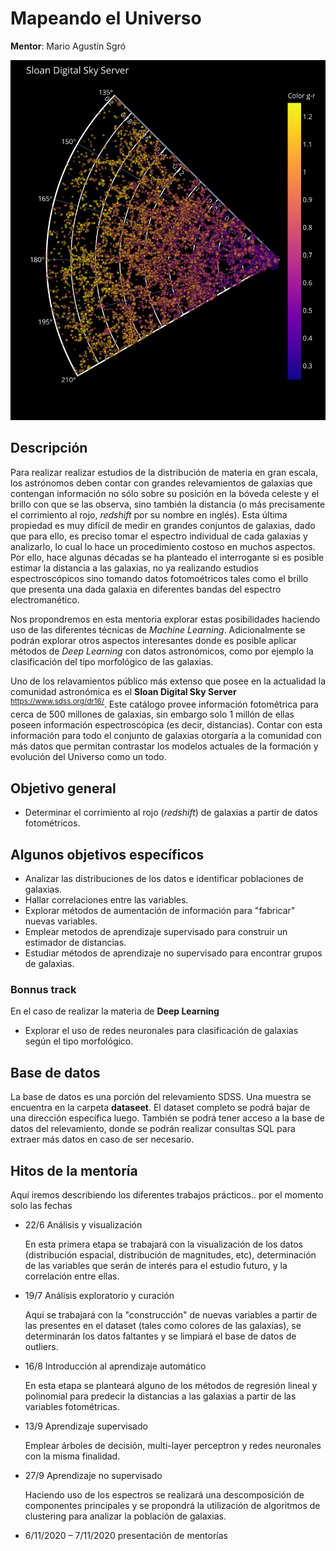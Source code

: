 # Mapeando el Universo
**Mentor**: Mario Agustín Sgró

![Sloan Digital Sky Server ><](./images/sloan.svg)

## Descripción

Para realizar realizar estudios de la distribución de materia en gran escala, los astrónomos deben contar con grandes relevamientos de galaxias que contengan información no sólo sobre su posición en la bóveda celeste y el brillo con que se las observa, sino también la distancia (o más precisamente el corrimiento al rojo, *redshift* por su nombre en inglés). Esta última propiedad es muy difícil de medir en grandes conjuntos de galaxias, dado que para ello, es preciso tomar el espectro individual de cada galaxias y analizarlo, lo cual lo hace un procedimiento costoso en muchos aspectos.
Por ello, hace algunas décadas se ha planteado el interrogante si es posible estimar la distancia a las galaxias, no ya realizando estudios espectroscópicos sino tomando datos fotomoétricos tales como el brillo que presenta una dada galaxia en diferentes bandas del espectro electromanético.

Nos propondremos en esta mentoria explorar estas posibilidades haciendo uso de las diferentes técnicas de *Machine Learning*.
Adicionalmente se podrán explorar otros aspectos interesantes donde es posible aplicar métodos de *Deep Learning* con datos astronómicos, como por ejemplo la clasificación del tipo morfológico de las galaxias.

Uno de los relavamientos público más extenso que posee en la actualidad la comunidad astronómica es el **Sloan Digital Sky Server** <sup>https://www.sdss.org/dr16/</sup>. Este catálogo provee información fotométrica para cerca de 500 millones de galaxias, sin embargo solo 1 millón de ellas poseen información espectroscópica (es decir, distancias). Contar con esta información para todo el conjunto de galaxias otorgaría a la comunidad con más datos que permitan contrastar los modelos actuales de la formación y evolución del Universo como un todo.

## Objetivo general

- Determinar el corrimiento al rojo (*redshift*) de galaxias a partir de datos fotométricos.

## Algunos objetivos específicos

- Analizar las distribuciones de los datos e identificar poblaciones de galaxias.
- Hallar correlaciones entre las variables.
- Explorar métodos de aumentación de información para "fabricar" nuevas variables.
- Emplear metodos de aprendizaje supervisado para construir un estimador de distancias.
- Estudiar métodos de aprendizaje no supervisado para encontrar grupos de galaxias.

### Bonnus track

En el caso de realizar la materia de **Deep Learning**

- Explorar el uso de redes neuronales para clasificación de galaxias según el tipo morfológico. 

## Base de datos

La base de datos es una porción del relevamiento SDSS. Una muestra se encuentra en la carpeta **dataseet**. El dataset completo se podrá bajar de una dirección específica luego. También se podrá tener acceso a la base de datos del relevamiento, donde se podrán realizar consultas SQL para extraer más datos en caso de ser necesario.

## Hitos de la mentoría

Aquí iremos describiendo los diferentes trabajos prácticos.. por el momento solo las fechas

* 22/6 Análisis y visualización

  En esta primera etapa se trabajará con la visualización de los datos (distribución espacial, distribución de magnitudes, etc), determinación de las variables que serán de interés para el estudio futuro, y la correlación entre ellas. 

* 19/7 Análisis exploratorio y curación

  Aquí se trabajará con la "construcción" de nuevas variables a partir de las presentes en el dataset (tales como colores de las galaxias), se determinarán los datos faltantes y se limpiará el base de datos de outliers. 

* 16/8 Introducción al aprendizaje automático

  En esta etapa se planteará alguno de los métodos de regresión lineal y polinomial para predecir la distancias a las galaxias a partir de las variables fotométricas.

* 13/9 Aprendizaje supervisado

  Emplear árboles de decisión, multi-layer perceptron y redes neuronales con la misma finalidad.

* 27/9 Aprendizaje no supervisado

  Haciendo uso de los espectros se realizará una descomposición de componentes principales y se propondrá la utilización de algoritmos de clustering para analizar la población de galaxias. 

* 6/11/2020 – 7/11/2020 presentación de mentorías

